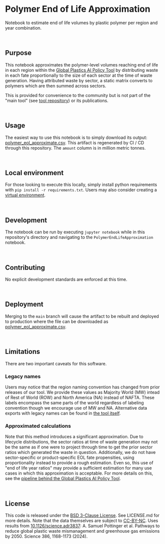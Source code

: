 # Polymer End of Life Approximation

Notebook to estimate end of life volumes by plastic polymer per region and year combination.

<br>

## Purpose
This notebook approximates the polymer-level volumes reaching end of life in each region within the [Global Plastics AI Policy Tool](https://global-plastics-tool.org/) by distributing waste in each fate proportionally to the size of each sector at the time of waste generation. Having attributed waste by sector, a static matrix converts to polymers which are then summed across sectors. 

This is provided for convenience to the community but is not part of the "main tool" (see [tool repository](https://github.com/SchmidtDSE/plastics-prototype)) or its publications.

<br>

## Usage
The easiest way to use this notebook is to simply download its output: [polymer_eol_approximate.csv](https://global-plastics-tool.org/data/polymer_eol_approximate.csv). This artifact is regenerated by CI / CD through this repository. The `amount` column is in million metric tonnes.

<br>

## Local environment
For those looking to execute this locally, simply install python requirements with `pip install -r requirements.txt`. Users may also consider creating a [virtual environment](https://the-hitchhikers-guide-to-packaging.readthedocs.io/en/latest/virtualenv.html).

<br>

## Development
The notebook can be run by executing `jupyter notebook` while in this repository's directory and navigating to the `PolymerEndLifeApproximation` notebook.

<br>

## Contributing
No explicit development standards are enforced at this time.

<br>

## Deployment
Merging to the `main` branch will cause the artifact to be rebuilt and deployed to production where the file can be downloaded as [polymer_eol_approximate.csv](https://global-plastics-tool.org/data/polymer_eol_approximate.csv).

<br>

## Limitations
There are two important caveats for this software.

### Legacy names

Users may notice that the region naming convention has changed from prior releases of our tool. We provide these values as Majority World (MW) intead of Rest of World (ROW) and North America (NA) instead of NAFTA. These labels encompass the same parts of the world regardless of labeling convention though we encourage use of MW and NA. Alternative data exports with legacy names can be found in [the tool itself](https://global-plastics-tool.org/).

### Approximated calculations

Note that this method introduces a significant approximation. Due to lifecycle distributions, the sector ratios at time of waste generation may not be the same as if one were to project through time to get the prior sector ratios which generated the waste in question. Additionally, we do not have sector-specific or product-specific EOL fate propensities, using proportionality instead to provide a rough estimation. Even so, this use of "end of life year ratios" may provide a sufficient estimation for many use cases in which this approximation is acceptable. For more details on this, see the [pipeline behind the Global Plastics AI Policy Tool](https://github.com/SchmidtDSE/plastics-pipeline).

<br>

## License
This code is released under the [BSD 3-Clause License](https://opensource.org/license/bsd-3-clause). See LICENSE.md for more details. Note that the data themselves are subject to [CC-BY-NC](https://creativecommons.org/licenses/by-nc/4.0/). Uses results from [10.1126/science.adr3837](https://www.science.org/doi/10.1126/science.adr3837): A. Samuel Pottinger et al. Pathways to reduce global plastic waste mismanagement and greenhouse gas emissions by 2050. Science 386, 1168-1173 (2024).
